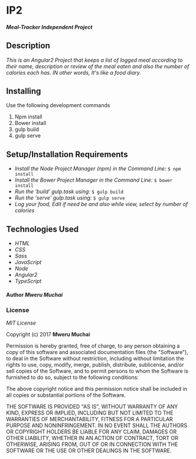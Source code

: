 # IP2

#### _Meal-Tracker Independent Project_

## Description

_This is an Angular2 Project that keeps a list of logged meal according to their name, description or review of the meal eaten and also the number of calories each has. IN other words, It's like a food diary._

 ## Installing
 Use the following development commands
 1. Npm install
 2. Bower install
 3. gulp build
 4. gulp serve

## Setup/Installation Requirements

* _Install the Node Project Manager (npm) in the Command Line:_ ``$ npm install``
* _Install the Bower Project Manager in the Command Line:_ ``$ bower install``
* _Run the 'build' gulp.task using:_ ``$ gulp build``
* _Run the 'serve' gulp.task using:_ ``$ gulp serve``
* _Log your food, Edit if need be and also while view, select by number of calories_

## Technologies Used

* _HTML_
* _CSS_
* _Sass_
* _JavaScript_
* _Node_
* _Angular2_
* _TypeScript_

#### Author _**Mweru Muchai**_

### License

*MIT License*

Copyright (c) 2017 **Mweru Muchai**

Permission is hereby granted, free of charge, to any person obtaining a copy of this software and associated documentation files (the "Software"), to deal in the Software without restriction, including without limitation the rights to use, copy, modify, merge, publish, distribute, sublicense, and/or sell copies of the Software, and to permit persons to whom the Software is furnished to do so, subject to the following conditions:

The above copyright notice and this permission notice shall be included in all copies or substantial portions of the Software.

THE SOFTWARE IS PROVIDED "AS IS", WITHOUT WARRANTY OF ANY KIND, EXPRESS OR IMPLIED, INCLUDING BUT NOT LIMITED TO THE WARRANTIES OF MERCHANTABILITY, FITNESS FOR A PARTICULAR PURPOSE AND NONINFRINGEMENT. IN NO EVENT SHALL THE AUTHORS OR COPYRIGHT HOLDERS BE LIABLE FOR ANY CLAIM, DAMAGES OR OTHER LIABILITY, WHETHER IN AN ACTION OF CONTRACT, TORT OR OTHERWISE, ARISING FROM, OUT OF OR IN CONNECTION WITH THE SOFTWARE OR THE USE OR OTHER DEALINGS IN THE SOFTWARE.
